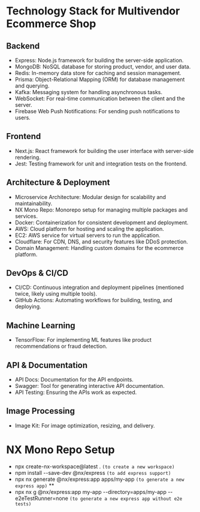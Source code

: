 # Technology Stack for Multivendor Ecommerce Shop


## Backend

- Express: Node.js framework for building the server-side application.
- MongoDB: NoSQL database for storing product, vendor, and user data.
- Redis: In-memory data store for caching and session management.
- Prisma: Object-Relational Mapping (ORM) for database management and querying.
- Kafka: Messaging system for handling asynchronous tasks.
- WebSocket: For real-time communication between the client and the server.
- Firebase Web Push Notifications: For sending push notifications to users.

## Frontend

- Next.js: React framework for building the user interface with server-side rendering.
- Jest: Testing framework for unit and integration tests on the frontend.

## Architecture & Deployment

- Microservice Architecture: Modular design for scalability and maintainability.
- NX Mono Repo: Monorepo setup for managing multiple packages and services.
- Docker: Containerization for consistent development and deployment.
- AWS: Cloud platform for hosting and scaling the application.
- EC2: AWS service for virtual servers to run the application.
- Cloudflare: For CDN, DNS, and security features like DDoS protection.
- Domain Management: Handling custom domains for the ecommerce platform.

## DevOps & CI/CD

- CI/CD: Continuous integration and deployment pipelines (mentioned twice, likely using multiple tools).
- GitHub Actions: Automating workflows for building, testing, and deploying.

## Machine Learning

- TensorFlow: For implementing ML features like product recommendations or fraud detection.

## API & Documentation

- API Docs: Documentation for the API endpoints.
- Swagger: Tool for generating interactive API documentation.
- API Testing: Ensuring the APIs work as expected.

## Image Processing

- Image Kit: For image optimization, resizing, and delivery.



# NX Mono Repo Setup

- npx create-nx-workspace@latest . `(to create a new workspace)`
- npm install --save-dev @nx/express `(to add express support)`
- npx nx generate @nx/express:app apps/my-app `(to generate a new express app)` **
- npx nx g @nx/express:app my-app --directory=apps/my-app --e2eTestRunner=none `(to generate a new express app without e2e tests)`